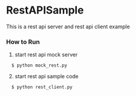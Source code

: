 # RestAPISample
This is a rest api server and rest api client example 

### How to Run
1) start rest api mock server
```
  $ python mock_rest.py
```
2) start rest api sample code 
```
  $ python rest_client.py
```
